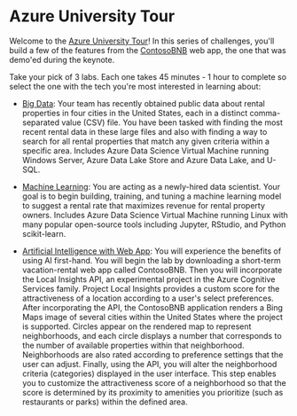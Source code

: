 # Azure University Tour

Welcome to the [Azure University Tour](https://www.microsoftevents.com/profile/web/index.cfm?PKwebID=0x765986abcd)! In this series of challenges, you'll build a few of the features from the [ContosoBNB](https://contosobnb.azurewebsites.net/) web app, the one that was demo'ed during the keynote.

Take your pick of 3 labs. Each one takes 45 minutes - 1 hour to complete so select the one with the tech you're most interested in learning about:

* [Big Data](https://github.com/MSFTImagine/computerscience/tree/master/Azure%20University%20Tour/BigDataHOL): Your team has recently obtained public data about rental properties in four cities in the United States, each in a distinct comma-separated value (CSV) file. You have been tasked with finding the most recent rental data in these large files and also with finding a way to search for all rental properties that match any given criteria within a specific area. Includes Azure Data Science Virtual Machine running Windows Server, Azure Data Lake Store and Azure Data Lake, and U-SQL.

* [Machine Learning](https://github.com/MSFTImagine/computerscience/tree/master/Azure%20University%20Tour/MachineLearningHOL): You are acting as a newly-hired data scientist. Your goal is to begin building, training, and tuning a machine learning model to suggest a rental rate that maximizes revenue for rental property owners. Includes Azure Data Science Virtual Machine running Linux with many popular open-source tools including Jupyter, RStudio, and Python scikit-learn.

* [Artificial Intelligence with Web App](https://github.com/MSFTImagine/computerscience/tree/master/Azure%20University%20Tour/WebAppHOL): You will experience the benefits of using AI first-hand. You will begin the lab by downloading a short-term vacation-rental web app called ContosoBNB. Then you will incorporate the Local Insights API, an experimental project in the Azure Cognitive Services family. Project Local Insights provides a custom score for the attractiveness of a location according to a user's select preferences. After incorporating the API, the ContosoBNB application renders a Bing Maps image of several cities within the United States where the project is supported. Circles appear on the rendered map to represent neighborhoods, and each circle displays a number that corresponds to the number of available properties within that neighborhood. Neighborhoods are also rated according to preference settings that the user can adjust. Finally, using the API, you will alter the neighborhood criteria (categories) displayed in the user interface. This step enables you to customize the attractiveness score of a neighborhood so that the score is determined by its proximity to amenities you prioritize (such as restaurants or parks) within the defined area.



